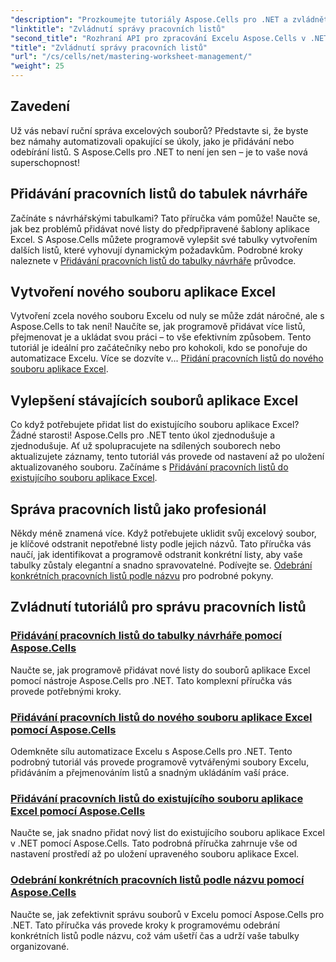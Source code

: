```yaml
---
"description": "Prozkoumejte tutoriály Aspose.Cells pro .NET a zvládněte automatizaci v Excelu. Naučte se programově přidávat/odebírat pracovní listy v nových nebo existujících souborech Excelu."
"linktitle": "Zvládnutí správy pracovních listů"
"second_title": "Rozhraní API pro zpracování Excelu Aspose.Cells v .NET"
"title": "Zvládnutí správy pracovních listů"
"url": "/cs/cells/net/mastering-worksheet-management/"
"weight": 25
---
```


## Zavedení

Už vás nebaví ruční správa excelových souborů? Představte si, že byste bez námahy automatizovali opakující se úkoly, jako je přidávání nebo odebírání listů. S Aspose.Cells pro .NET to není jen sen – je to vaše nová superschopnost!  

## Přidávání pracovních listů do tabulek návrháře  

Začínáte s návrhářskými tabulkami? Tato příručka vám pomůže! Naučte se, jak bez problémů přidávat nové listy do předpřipravené šablony aplikace Excel. S Aspose.Cells můžete programově vylepšit své tabulky vytvořením dalších listů, které vyhovují dynamickým požadavkům. Podrobné kroky naleznete v [Přidávání pracovních listů do tabulky návrháře](./adding-worksheets-to-designer-spreadsheet/) průvodce.  

## Vytvoření nového souboru aplikace Excel  

Vytvoření zcela nového souboru Excelu od nuly se může zdát náročné, ale s Aspose.Cells to tak není! Naučíte se, jak programově přidávat více listů, přejmenovat je a ukládat svou práci – to vše efektivním způsobem. Tento tutoriál je ideální pro začátečníky nebo pro kohokoli, kdo se ponořuje do automatizace Excelu. Více se dozvíte v... [Přidání pracovních listů do nového souboru aplikace Excel](./adding-worksheets-to-new-excel-file/).  

## Vylepšení stávajících souborů aplikace Excel  

Co když potřebujete přidat list do existujícího souboru aplikace Excel? Žádné starosti! Aspose.Cells pro .NET tento úkol zjednodušuje a zjednodušuje. Ať už spolupracujete na sdílených souborech nebo aktualizujete záznamy, tento tutoriál vás provede od nastavení až po uložení aktualizovaného souboru. Začínáme s [Přidávání pracovních listů do existujícího souboru aplikace Excel](./adding-worksheets-to-existing-excel-file/).  

## Správa pracovních listů jako profesionál  

Někdy méně znamená více. Když potřebujete uklidit svůj excelový soubor, je klíčové odstranit nepotřebné listy podle jejich názvů. Tato příručka vás naučí, jak identifikovat a programově odstranit konkrétní listy, aby vaše tabulky zůstaly elegantní a snadno spravovatelné. Podívejte se. [Odebrání konkrétních pracovních listů podle názvu](./remove-specific-worksheets-by-name/) pro podrobné pokyny.  

## Zvládnutí tutoriálů pro správu pracovních listů
### [Přidávání pracovních listů do tabulky návrháře pomocí Aspose.Cells](./adding-worksheets-to-designer-spreadsheet/)
Naučte se, jak programově přidávat nové listy do souborů aplikace Excel pomocí nástroje Aspose.Cells pro .NET. Tato komplexní příručka vás provede potřebnými kroky.
### [Přidávání pracovních listů do nového souboru aplikace Excel pomocí Aspose.Cells](./adding-worksheets-to-new-excel-file/)
Odemkněte sílu automatizace Excelu s Aspose.Cells pro .NET. Tento podrobný tutoriál vás provede programově vytvářenými soubory Excelu, přidáváním a přejmenováním listů a snadným ukládáním vaší práce.
### [Přidávání pracovních listů do existujícího souboru aplikace Excel pomocí Aspose.Cells](./adding-worksheets-to-existing-excel-file/)
Naučte se, jak snadno přidat nový list do existujícího souboru aplikace Excel v .NET pomocí Aspose.Cells. Tato podrobná příručka zahrnuje vše od nastavení prostředí až po uložení upraveného souboru aplikace Excel.
### [Odebrání konkrétních pracovních listů podle názvu pomocí Aspose.Cells](./remove-specific-worksheets-by-name/)
Naučte se, jak zefektivnit správu souborů v Excelu pomocí Aspose.Cells pro .NET. Tato příručka vás provede kroky k programovému odebrání konkrétních listů podle názvu, což vám ušetří čas a udrží vaše tabulky organizované.